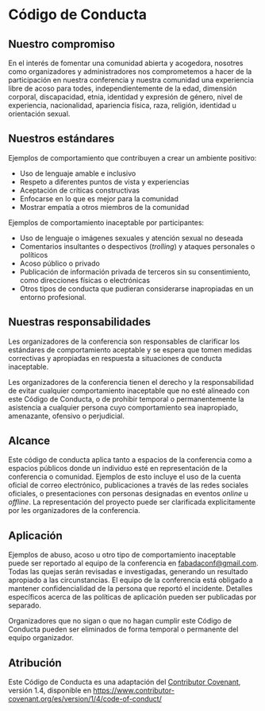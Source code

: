 # Código de Conducta

## Nuestro compromiso

En el interés de fomentar una comunidad abierta y acogedora, nosotres como organizadores y administradores nos comprometemos a hacer de la participación en nuestra conferencia y nuestra comunidad una experiencia libre de acoso para todes, independientemente de la edad, dimensión corporal, discapacidad, etnia, identidad y expresión de género, nivel de experiencia, nacionalidad, apariencia física, raza, religión, identidad u orientación sexual.

## Nuestros estándares

Ejemplos de comportamiento que contribuyen a crear un ambiente positivo:

* Uso de lenguaje amable e inclusivo
* Respeto a diferentes puntos de vista y experiencias
* Aceptación de críticas constructivas
* Enfocarse en lo que es mejor para la comunidad
* Mostrar empatía a otros miembros de la comunidad

Ejemplos de comportamiento inaceptable por participantes:

* Uso de lenguaje o imágenes sexuales y atención sexual no deseada
* Comentarios insultantes o despectivos (*trolling*) y ataques personales o políticos
* Acoso público o privado
* Publicación de información privada de terceros sin su consentimiento, como direcciones físicas o electrónicas
* Otros tipos de conducta que pudieran considerarse inapropiadas en un entorno profesional.

## Nuestras responsabilidades

Les organizadores de la conferencia son responsables de clarificar los estándares de comportamiento aceptable y se espera que tomen medidas correctivas y apropiadas en respuesta a situaciones de conducta inaceptable.

Les organizadores de la conferencia tienen el derecho y la responsabilidad de evitar cualquier comportamiento inaceptable que no esté alineado con este Código de Conducta, o de prohibir temporal o permanentemente la asistencia a cualquier persona cuyo comportamiento sea inapropiado, amenazante, ofensivo o perjudicial.

## Alcance

Este código de conducta aplica tanto a espacios de la conferencia como a espacios públicos donde un individuo esté en representación de la conferencia o comunidad. Ejemplos de esto incluye el uso de la cuenta oficial de correo electrónico, publicaciones a través de las redes sociales oficiales, o presentaciones con personas designadas en eventos *online* u *offline*. La representación del proyecto puede ser clarificada explicitamente por les organizadores de la conferencia.

## Aplicación

Ejemplos de abuso, acoso u otro tipo de comportamiento inaceptable puede ser reportado al equipo de la conferencia en fabadaconf@gmail.com. Todas las quejas serán revisadas e investigadas, generando un resultado apropiado a las circunstancias. El equipo de la conferencia está obligado a mantener confidencialidad de la persona que reportó el incidente. Detalles específicos acerca de las políticas de aplicación pueden ser publicadas por separado.

Organizadores que no sigan o que no hagan cumplir este Código de Conducta pueden ser eliminados de forma temporal o permanente del equipo organizador.

## Atribución

Este Código de Conducta es una adaptación del [Contributor Covenant][homepage], versión 1.4, disponible en https://www.contributor-covenant.org/es/version/1/4/code-of-conduct/

[homepage]: https://www.contributor-covenant.org
